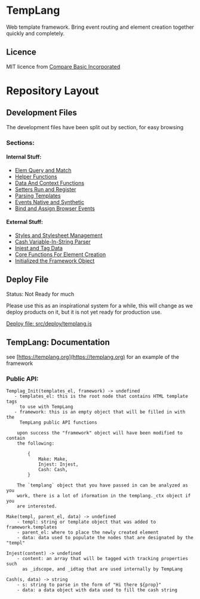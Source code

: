 # TempLang

Web template framework. Bring event routing and element creation together quickly and completely. 


##  Licence

MIT licence from [Compare Basic Incorporated](https://comparebasic.com)


# Repository Layout

##  Development Files

The development files have been split out by section, for easy browsing


### Sections:

#### Internal Stuff:

 - [Elem Query and Match](src/devel/templang_query.js)
 - [Helper Functions](src/devel/templang_helpers.js)
 - [Data And Context Functions](src/devel/templang_data.js)
 - [Setters Run and Register](src/devel/templang_setters.js)
 - [Parsing Templates](src/devel/templang_parse.js)
 - [Events Native and Synthetic](src/devel/templang_events.js)
 - [Bind and Assign Browser Events](src/devel/templang_bind_ev.js)


#### External Stuff:

 - [Styles and Stylesheet Management](src/devel/templang_styles.js)
 - [Cash Variable-In-String Parser](src/devel/templang_cash.js)
 - [Injest and Tag Data](src/devel/templang_injest.js)
 - [Core Functions For Element Creation](src/devel/templang_element.js)
 - [Initialized the Framework Object](src/devel/templan_init.js)

##  Deploy File

Status: Not Ready for much

Please use this as an inspirational system for a while, this will change as we deploy products on it, but it is not yet ready for production use.

[Deploy file: src/deploy/templang.js](src/deploy/templang.js)



## TempLang: Documentation

see [https://templang.org](https://templang.org) for an example of the framework


### Public API:

    Templag_Init(templates_el, framework) -> undefined
       - templates_el: this is the root node that contains HTML template tags
         to use with TempLang 
       - framework: this is an empty object that will be filled in with the
         TempLang public API functions

        upon success the "framework" object will have been modified to contain
        the following:

            {
                Make: Make,
                Injest: Injest,
                Cash: Cash,
            }

        The `templang` object that you have passed in can be analyzed as you
        work, there is a lot of iformation in the templang._ctx object if you
        are interested.

    Make(templ, parent_el, data) -> undefined
        - templ: string or template object that was added to framework.templates
        - parent_el: where to place the newly created element
        - data: data used to populate the nodes that are designated by the "templ"

    Injest(content) -> undefined
        - content: an array that will be tagged with tracking properties such
          as _idscope, and _idtag that are used internally by TempLang

    Cash(s, data) -> string
        - s: string to parse in the form of "Hi there ${prop}"
        - data: a data object with data used to fill the cash string


